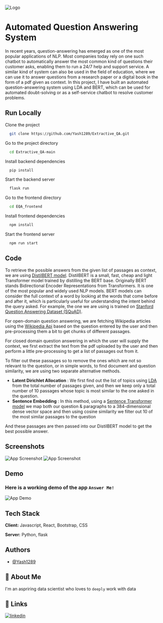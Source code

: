 
![Logo](https://i.ibb.co/ZmQZCGm/logo512-250x250.png)


# Automated Question Answering System

In recent years, question-answering has emerged as one of the most
popular applications of NLP. Most companies today rely on one
such chatbot to automatically answer the most common kind of questions their customer asks, enabling them to run a 24/7 help and support service. A similar kind of system can also be used in the field of education, where we can use it to answer questions from a research paper or a digital book in the form of a pdf given as context. In this project, I have built an automated question-answering system using LDA and BERT, which can be used for automated doubt-solving or as a self-service chatbot to resolve customer problems.


## Run Locally

Clone the project

```bash
  git clone https://github.com/Yash1289/Extractive_QA.git
```

Go to the project directory

```bash
  cd Extractive_QA-main
```

Install backend dependencies

```bash
  pip install 
```
Start the backend server

```bash
  flask run
```
Go to the frontend directory

```bash
  cd EQA_frontend
```

Install frontend dependencies

```bash
  npm install
```

Start the frontend server

```bash
  npm run start
```


## Code

To retrieve the possible answers from the given list of passages as context, we are using [DistilBERT model](https://huggingface.co/distilbert-base-cased-distilled-squad). DistilBERT is a small, fast, cheap and light Transformer model trained by distilling the BERT base.
Originally BERT stands Bidirectional Encoder Representations from Transformers. It is one of the most popular and widely used NLP models. 
BERT models can consider the full context of a word by looking at the words that come before and after it, which is particularly useful for understanding the intent behind the query asked. For example, the one we are using is trained on [Stanford Question Answering Dataset (SQuAD)](https://huggingface.co/datasets/squad).

For open-domain question answering, we are fetching Wikipedia articles using the [Wikipedia Api](https://en.wikipedia.org/w/api.php) based on the question
entered by the user and then pre-processing them a bit to get chunks of different passages. 

For closed domain question answering in which the user will supply the context, we first extract the text from the pdf uploaded by the user and then perform a little pre-processing to get a list of passages out from it.

To filter out these passages so to remove the ones which are not so relevant to the question, or in simple words, to find document and question similarity, we are using two separate alternative methods. 

* **Latent Dirichlet Allocation** : We first find out the list of topics using [LDA](https://radimrehurek.com/gensim/models/ldamodel.html) from the total number of passages given, and then we keep only a total number of 10 passages whose topic is most similar to the one asked in the question.
* **Sentence Embedding** : In this method, using a [Sentence Transformer model](https://huggingface.co/sentence-transformers/all-MiniLM-L6-v2) we map both our question & paragraphs to a 384-dimensional dense vector space and then using cosine similarity we filter out 10 of the most similar passages to the question

And these passages are then passed into our DistilBERT model to get the best possible answer.
## Screenshots

![App Screenshot](https://i.ibb.co/ZGR9ZCZ/p-better-ss.png)
![App Screenshot](https://i.ibb.co/DgQNjpC/pytorch-ans-ss.png)



## Demo

### Here is a working demo of the app `Answer Me!`

![App Demo](https://i.ibb.co/PY1XdY2/Answer-Me-and-23-more-pages-Pers.gif)


## Tech Stack

**Client:** Javascript, React, Bootstrap, CSS

**Server:** Python, flask 


## Authors

- [@Yash1289](https://github.com/Yash1289)


## 🚀 About Me

I'm an aspriring data scientist who loves to `deeply` work with data


## 🔗 Links

[![linkedin](https://img.shields.io/badge/linkedin-0A66C2?style=for-the-badge&logo=linkedin&logoColor=white)](https://www.linkedin.com/in/shaurabh-pandey-69484921a/)


